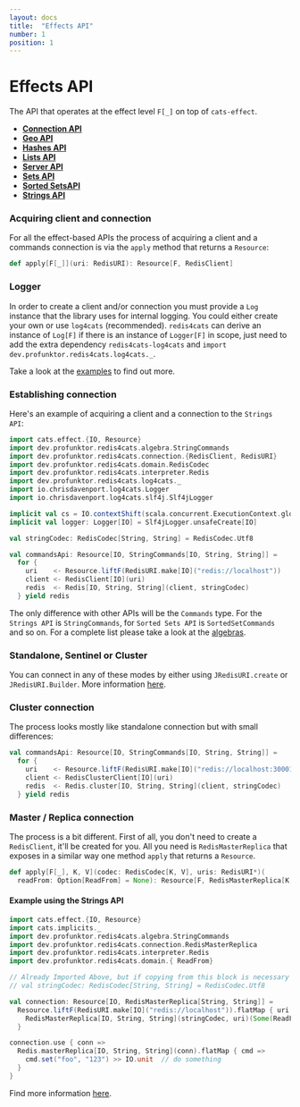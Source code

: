 ```yaml
---
layout: docs
title:  "Effects API"
number: 1
position: 1
---
```


# Effects API

The API that operates at the effect level `F[_]` on top of `cats-effect`.

- **[Connection API](./connection.html)**
- **[Geo API](./geo.html)**
- **[Hashes API](./hashes.html)**
- **[Lists API](./lists.html)**
- **[Server API](./server.html)**
- **[Sets API](./sets.html)**
- **[Sorted SetsAPI](./sortedsets.html)**
- **[Strings API](./strings.html)**

### Acquiring client and connection

For all the effect-based APIs the process of acquiring a client and a commands connection is via the `apply` method that returns a `Resource`:

```scala
def apply[F[_]](uri: RedisURI): Resource[F, RedisClient]
```

### Logger

In order to create a client and/or connection you must provide a `Log` instance that the library uses for internal logging. You could either create your own or use `log4cats` (recommended). `redis4cats` can derive an instance of `Log[F]` if there is an instance of `Logger[F]` in scope, just need to add the extra dependency `redis4cats-log4cats` and `import dev.profunktor.redis4cats.log4cats._`.

Take a look at the [examples](https://github.com/gvolpe/fs2-redis/blob/master/modules/examples/src/main/scala/dev.profunktor.redis4cats/LoggerIOApp.scala) to find out more.

### Establishing connection

Here's an example of acquiring a client and a connection to the `Strings API`:

```scala mdoc:silent
import cats.effect.{IO, Resource}
import dev.profunktor.redis4cats.algebra.StringCommands
import dev.profunktor.redis4cats.connection.{RedisClient, RedisURI}
import dev.profunktor.redis4cats.domain.RedisCodec
import dev.profunktor.redis4cats.interpreter.Redis
import dev.profunktor.redis4cats.log4cats._
import io.chrisdavenport.log4cats.Logger
import io.chrisdavenport.log4cats.slf4j.Slf4jLogger

implicit val cs = IO.contextShift(scala.concurrent.ExecutionContext.global)
implicit val logger: Logger[IO] = Slf4jLogger.unsafeCreate[IO]

val stringCodec: RedisCodec[String, String] = RedisCodec.Utf8

val commandsApi: Resource[IO, StringCommands[IO, String, String]] =
  for {
    uri    <- Resource.liftF(RedisURI.make[IO]("redis://localhost"))
    client <- RedisClient[IO](uri)
    redis  <- Redis[IO, String, String](client, stringCodec)
  } yield redis
```

The only difference with other APIs will be the `Commands` type. For the `Strings API` is `StringCommands`, for `Sorted Sets API` is `SortedSetCommands` and so on. For a complete list please take a look at the
[algebras](https://github.com/gvolpe/fs2-redis/tree/master/modules/core/src/main/scala/dev.profunktor.redis4cats/algebra).

### Standalone, Sentinel or Cluster

You can connect in any of these modes by either using `JRedisURI.create` or `JRedisURI.Builder`. More information
[here](https://github.com/lettuce-io/lettuce-core/wiki/Redis-URI-and-connection-details).

### Cluster connection

The process looks mostly like standalone connection but with small differences:

```scala
val commandsApi: Resource[IO, StringCommands[IO, String, String]] =
  for {
    uri    <- Resource.liftF(RedisURI.make[IO]("redis://localhost:30001"))
    client <- RedisClusterClient[IO](uri)
    redis  <- Redis.cluster[IO, String, String](client, stringCodec)
  } yield redis
```

### Master / Replica connection

The process is a bit different. First of all, you don't need to create a `RedisClient`, it'll be created for you. All you need is `RedisMasterReplica` that exposes in a similar way one method `apply` that returns a `Resource`.

```scala
def apply[F[_], K, V](codec: RedisCodec[K, V], uris: RedisURI*)(
  readFrom: Option[ReadFrom] = None): Resource[F, RedisMasterReplica[K, V]]
```

#### Example using the Strings API

```scala mdoc:silent
import cats.effect.{IO, Resource}
import cats.implicits._
import dev.profunktor.redis4cats.algebra.StringCommands
import dev.profunktor.redis4cats.connection.RedisMasterReplica
import dev.profunktor.redis4cats.interpreter.Redis
import dev.profunktor.redis4cats.domain.{ ReadFrom}

// Already Imported Above, but if copying from this block is necessary
// val stringCodec: RedisCodec[String, String] = RedisCodec.Utf8

val connection: Resource[IO, RedisMasterReplica[String, String]] =
  Resource.liftF(RedisURI.make[IO]("redis://localhost")).flatMap { uri =>
    RedisMasterReplica[IO, String, String](stringCodec, uri)(Some(ReadFrom.MasterPreferred))
  }

connection.use { conn =>
  Redis.masterReplica[IO, String, String](conn).flatMap { cmd =>
    cmd.set("foo", "123") >> IO.unit  // do something
  }
}
```

Find more information [here](https://github.com/lettuce-io/lettuce-core/wiki/Master-Replica#examples).

